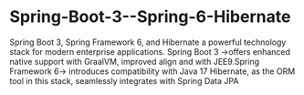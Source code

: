 # Spring-Boot-3--Spring-6-Hibernate
 Spring Boot 3, Spring Framework 6, and Hibernate  a powerful technology stack for modern enterprise applications. Spring Boot 3 ->offers enhanced native support with GraalVM, improved align and with JEE9.Spring Framework 6-> introduces compatibility with Java 17  Hibernate, as the ORM tool in this stack, seamlessly integrates with Spring Data JPA 
